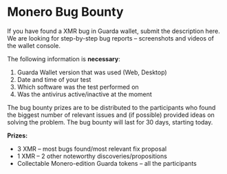 # Monero Bug Bounty

If you have found a XMR bug in Guarda wallet, submit the description here.
We are looking for step-by-step bug reports – screenshots and videos of the wallet console.

The following information is **necessary**:
1. Guarda Wallet version that was used (Web, Desktop)
2. Date and time of your test
3. Which software was the test performed on
4. Was the antivirus active/inactive at the moment

The bug bounty prizes are to be distributed to the participants who found the biggest number of relevant issues and (if possible) provided ideas on solving the problem. The bug bounty will last for 30 days, starting today.

**Prizes:**
- 3 XMR – most bugs found/most relevant fix proposal
- 1 XMR – 2 other noteworthy discoveries/propositions
- Collectable Monero-edition Guarda tokens – all the participants
